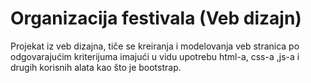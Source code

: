 # Organizacija festivala (Veb dizajn)
Projekat iz veb dizajna, tiče se kreiranja i modelovanja veb stranica po odgovarajućim kriterijuma imajući u vidu upotrebu html-a, css-a ,js-a i drugih korisnih alata kao što je bootstrap.
